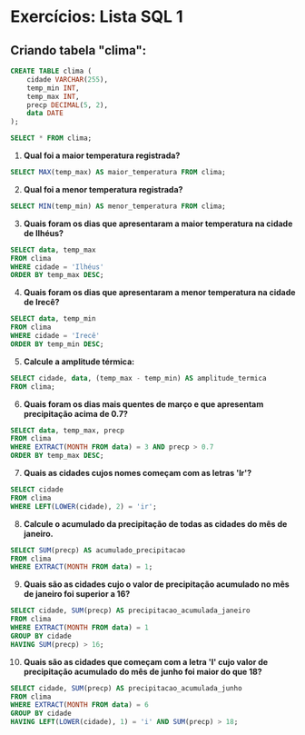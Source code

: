 # Exercícios: Lista SQL 1

## Criando tabela "clima":

```sql
CREATE TABLE clima (
	cidade VARCHAR(255),
	temp_min INT,
	temp_max INT,
	precp DECIMAL(5, 2),
	data DATE
);
```

```sql
SELECT * FROM clima;
```

1. **Qual foi a maior temperatura registrada?**

```sql
SELECT MAX(temp_max) AS maior_temperatura FROM clima;
```

2. **Qual foi a menor temperatura registrada?**

```sql
SELECT MIN(temp_min) AS menor_temperatura FROM clima;
```

3. **Quais foram os dias que apresentaram a maior temperatura na cidade de Ilhéus?**

```sql
SELECT data, temp_max
FROM clima
WHERE cidade = 'Ilhéus'
ORDER BY temp_max DESC;
```

4. **Quais foram os dias que apresentaram a menor temperatura na cidade de Irecê?**

```sql
SELECT data, temp_min
FROM clima
WHERE cidade = 'Irecê'
ORDER BY temp_min DESC;
```

5. **Calcule a amplitude térmica:**

```sql
SELECT cidade, data, (temp_max - temp_min) AS amplitude_termica
FROM clima;
```

6. **Quais foram os dias mais quentes de março e que apresentam precipitação acima de 0.7?**

```sql
SELECT data, temp_max, precp
FROM clima
WHERE EXTRACT(MONTH FROM data) = 3 AND precp > 0.7
ORDER BY temp_max DESC;
```

7. **Quais as cidades cujos nomes começam com as letras 'Ir'?**

```sql
SELECT cidade
FROM clima
WHERE LEFT(LOWER(cidade), 2) = 'ir';
```

8. **Calcule o acumulado da precipitação de todas as cidades do mês de janeiro.**

```sql
SELECT SUM(precp) AS acumulado_precipitacao
FROM clima
WHERE EXTRACT(MONTH FROM data) = 1;
```

9. **Quais são as cidades cujo o valor de precipitação acumulado no mês de janeiro foi superior a 16?**

```sql
SELECT cidade, SUM(precp) AS precipitacao_acumulada_janeiro
FROM clima
WHERE EXTRACT(MONTH FROM data) = 1
GROUP BY cidade
HAVING SUM(precp) > 16;
```

10. **Quais são as cidades que começam com a letra 'I' cujo valor de precipitação acumulado do mês de junho foi maior do que 18?**

```sql
SELECT cidade, SUM(precp) AS precipitacao_acumulada_junho
FROM clima
WHERE EXTRACT(MONTH FROM data) = 6
GROUP BY cidade
HAVING LEFT(LOWER(cidade), 1) = 'i' AND SUM(precp) > 18;
```

